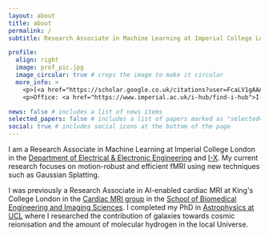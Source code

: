 ```yaml
---
layout: about
title: about
permalink: /
subtitle: Research Associate in Machine Learning at Imperial College London

profile:
  align: right
  image: prof_pic.jpg
  image_circular: true # crops the image to make it circular
  more_info: >
    <p>[<a href="https://scholar.google.co.uk/citations?user=FcaLV1gAAAAJ&hl=en">Google Scholar</a>]</p>
    <p>Office: <a href="https://www.imperial.ac.uk/i-hub/find-i-hub">I-HUB</a> Level 5</p>

news: false # includes a list of news items
selected_papers: false # includes a list of papers marked as "selected={true}"
social: true # includes social icons at the bottom of the page
---
```


I am a Research Associate in Machine Learning at Imperial College London in the [Department of Electrical & Electronic Engineering](https://www.imperial.ac.uk/electrical-engineering/) and [I-X](https://ix.imperial.ac.uk/). My current research focuses on motion-robust and efficient fMRI using new techniques such as Gaussian Splatting.

I was previously a Research Associate in AI-enabled cardiac MRI at King's College London in the [Cardiac MRI group](https://x.com/KCL_CardiacMR) in the [School of Biomedical Engineering and Imaging Sciences](https://www.kcl.ac.uk/bmeis). I completed my PhD in [Astrophysics at UCL](https://www.ucl.ac.uk/astrophysics) where I researched the contribution of galaxies towards cosmic reionisation and the amount of molecular hydrogen in the local Universe.

